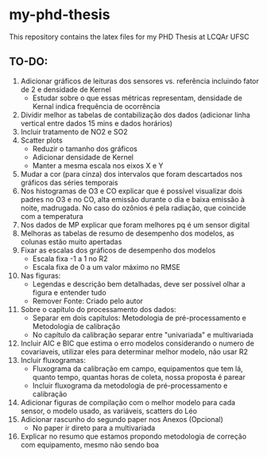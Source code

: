 # my-phd-thesis
This repository contains the latex files for my PHD Thesis at LCQAr UFSC

## TO-DO:
1. Adicionar gráficos de leituras dos sensores vs. referência incluindo fator de 2 e densidade de Kernel
    - Estudar sobre o que essas métricas representam, densidade de Kernal indica frequência de ocorrência
2. Dividir melhor as tabelas de contabilização dos dados (adicionar linha vertical entre dados 15 mins e dados horários)
3. Incluir tratamento de NO2 e SO2
4. Scatter plots
    - Reduzir o tamanho dos gráficos
    - Adicionar densidade de Kernel
    - Manter a mesma escala nos eixos X e Y
5. Mudar a cor (para cinza) dos intervalos que foram descartados nos gráficos das séries temporais
6. Nos histogramas de O3 e CO explicar que é possível visualizar dois padres no O3 e no CO, alta emissão durante o dia e baixa emissão à noite, madrugada. No caso do ozônios é pela radiação, que coincide com a temperatura
7. Nos dados de MP explicar que foram melhores pq é um sensor digital
8. Melhoras as tabelas de resumo de desempenho dos modelos, as colunas estão muito apertadas
9. Fixar as escalas dos gráficos de desempenho dos modelos
    - Escala fixa -1 a 1 no R2
    - Escala fixa de 0 a um valor máximo no RMSE
10. Nas figuras:
    - Legendas e descrição bem detalhadas, deve ser possível olhar a figura e entender tudo
    - Remover Fonte: Criado pelo autor
11. Sobre o capítulo do processamento dos dados:
    - Separar em dois capítulos: Metodologia de pré-processamento e Metodologia de calibração
    - No capítulo da calibração separar entre "univariada" e multivariada
12. Incluir AIC e BIC que estima o erro modelos considerando o numero de covariaveis, utilizar eles para determinar melhor modelo, não usar R2
13. Incluir fluxogramas:
    - Fluxograma da calibração em campo, equipamentos que tem lá, quanto tempo, quantas horas de coleta, nossa proposta é parear
    - Incluir fluxograma da metodologia de pré-processamento e calibração
14. Adicionar figuras de compilação com o melhor modelo para cada sensor, o modelo usado, as variáveis, scatters do Léo
15. Adicionar rascunho do segundo paper nos Anexos (Opcional)
    - No paper ir direto para a multivariada
16. Explicar no resumo que estamos propondo metodologia de correção com equipamento, mesmo não sendo boa